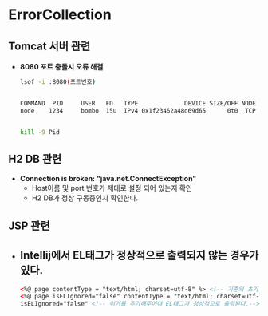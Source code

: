 # ErrorCollection

## Tomcat 서버 관련
- **8080 포트 충돌시 오류 해결**
  ```bash
  lsof -i :8080(포트번호)
  
  
  COMMAND  PID     USER   FD   TYPE             DEVICE SIZE/OFF NODE NAME
  node    1234     bombo  15u  IPv4 0x1f23462a48d69d65      0t0  TCP localhost:cslistener (LISTEN)

  
  kill -9 Pid
  ```

## H2 DB 관련
- **Connection is broken: "java.net.ConnectException"**
  - Host이름 및  port 번호가 제대로 설정 되어 있는지 확인
  - H2 DB가 정상 구동중인지 확인한다. 

## JSP 관련
- **Intellij에서 EL태그가 정상적으로 출력되지 않는 경우가 있다.**
  -
  ```html
  <%@ page contentType = "text/html; charset=utf-8" %> <!-- 기존의 초기 설정 -->
  <%@ page isELIgnored="false" contentType = "text/html; charset=utf-8" %>
  isELIgnored="false" <!-- 이거를 추가해주어야 EL태그가 정상적으로 출력된다.-->
  ```
